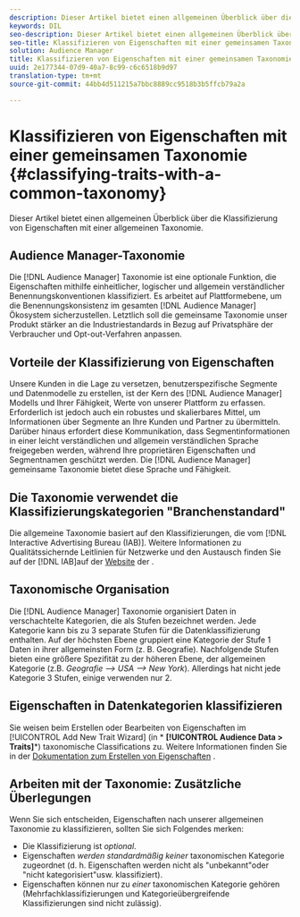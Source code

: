 ```yaml
---
description: Dieser Artikel bietet einen allgemeinen Überblick über die Klassifizierung von Eigenschaften mit einer allgemeinen Taxonomie.
keywords: DIL 
seo-description: Dieser Artikel bietet einen allgemeinen Überblick über die Klassifizierung von Eigenschaften mit einer allgemeinen Taxonomie.
seo-title: Klassifizieren von Eigenschaften mit einer gemeinsamen Taxonomie
solution: Audience Manager
title: Klassifizieren von Eigenschaften mit einer gemeinsamen Taxonomie
uuid: 2e177344-07d9-40a7-8c99-c6c6518b9d97
translation-type: tm+mt
source-git-commit: 44bb4d511215a7bbc8889cc9518b3b5ffcb79a2a

---
```



# Klassifizieren von Eigenschaften mit einer gemeinsamen Taxonomie {#classifying-traits-with-a-common-taxonomy}

Dieser Artikel bietet einen allgemeinen Überblick über die Klassifizierung von Eigenschaften mit einer allgemeinen Taxonomie.

## Audience Manager-Taxonomie

<!-- c_common_taxonomy_about.xml -->

Die [!DNL Audience Manager] Taxonomie ist eine optionale Funktion, die Eigenschaften mithilfe einheitlicher, logischer und allgemein verständlicher Benennungskonventionen klassifiziert. Es arbeitet auf Plattformebene, um die Benennungskonsistenz im gesamten [!DNL Audience Manager] Ökosystem sicherzustellen. Letztlich soll die gemeinsame Taxonomie unser Produkt stärker an die Industriestandards in Bezug auf Privatsphäre der Verbraucher und Opt-out-Verfahren anpassen.

## Vorteile der Klassifizierung von Eigenschaften

Unsere Kunden in die Lage zu versetzen, benutzerspezifische Segmente und Datenmodelle zu erstellen, ist der Kern des [!DNL Audience Manager] Modells und Ihrer Fähigkeit, Werte von unserer Plattform zu erfassen. Erforderlich ist jedoch auch ein robustes und skalierbares Mittel, um Informationen über Segmente an Ihre Kunden und Partner zu übermitteln. Darüber hinaus erfordert diese Kommunikation, dass Segmentinformationen in einer leicht verständlichen und allgemein verständlichen Sprache freigegeben werden, während Ihre proprietären Eigenschaften und Segmentnamen geschützt werden. Die [!DNL Audience Manager] gemeinsame Taxonomie bietet diese Sprache und Fähigkeit.

## Die Taxonomie verwendet die Klassifizierungskategorien "Branchenstandard"

Die allgemeine Taxonomie basiert auf den Klassifizierungen, die vom [!DNL Interactive Advertising Bureau (IAB)]. Weitere Informationen zu Qualitätssichernde Leitlinien für Netzwerke und den Austausch finden Sie auf der [!DNL IAB]auf der [Website](https://www.iab.net/iab_products_and_industry_services/508676/ne_guidelines) der .

## Taxonomische Organisation

Die [!DNL Audience Manager] Taxonomie organisiert Daten in verschachtelte Kategorien, die als Stufen bezeichnet werden. Jede Kategorie kann bis zu 3 separate Stufen für die Datenklassifizierung enthalten. Auf der höchsten Ebene gruppiert eine Kategorie der Stufe 1 Daten in ihrer allgemeinsten Form (z. B. Geografie). Nachfolgende Stufen bieten eine größere Spezifität zu der höheren Ebene, der allgemeinen Kategorie (z.B. *Geografie —&gt; USA —&gt; New York*). Allerdings hat nicht jede Kategorie 3 Stufen, einige verwenden nur 2.

## Eigenschaften in Datenkategorien klassifizieren

Sie weisen beim Erstellen oder Bearbeiten von Eigenschaften im [!UICONTROL Add New Trait Wizard] (in * **[!UICONTROL Audience Data > Traits]***) taxonomische Classifications zu. Weitere Informationen finden Sie in der [Dokumentation zum Erstellen von Eigenschaften](../../features/traits/create-onboarded-rule-based-traits.md) .

## Arbeiten mit der Taxonomie: Zusätzliche Überlegungen

Wenn Sie sich entscheiden, Eigenschaften nach unserer allgemeinen Taxonomie zu klassifizieren, sollten Sie sich Folgendes merken:

* Die Klassifizierung ist *optional*.
* Eigenschaften *werden standardmäßig keiner* taxonomischen Kategorie zugeordnet (d. h. Eigenschaften werden nicht als "unbekannt"oder "nicht kategorisiert"usw. klassifiziert).
* Eigenschaften können nur zu *einer* taxonomischen Kategorie gehören (Mehrfachklassifizierungen und Kategorieübergreifende Klassifizierungen sind nicht zulässig).